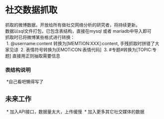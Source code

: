# 社交数据抓取

抓取的微博数据，开放给所有做社交网络分析的研究者，将持续更新。<br>
数据以sql文件打包，已包含表结构，直接在mysql 或者 mariadb中导入即可<br>
抓取时已将微博某些格式进行转换：<br>
  1. @username:content 转换为[MEMTION:XXX]:content, 手残抓取时拼错了大家见谅
  2. 表情符号转换为[EMOTiCON:表情代码]
  3. #专题#转换为[TOPIC:专题]
直接用正则抽取需要信息
 
### 表结构说明
  *自己看吧懒得写了
  
## 未来工作
  * 加入API接口，数据量太大，上传缓慢
  * 加入更多其它社交媒体的数据
